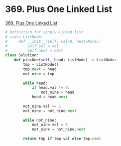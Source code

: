# 369. Plus One Linked List

[369. Plus One Linked List](https://leetcode.com/problems/plus-one-linked-list/)

```python
# Definition for singly-linked list.
# class ListNode:
#     def __init__(self, val=0, next=None):
#         self.val = val
#         self.next = next
class Solution:
    def plusOne(self, head: ListNode) -> ListNode:
        tmp = ListNode()
        tmp.next = head
        not_nine = tmp
        
        while head:
            if head.val != 9:
                not_nine = head
            head = head.next
            
        not_nine.val += 1
        not_nine = not_nine.next
        
        while not_nine:
            not_nine.val = 0
            not_nine = not_nine.next
            
        return tmp if tmp.val else tmp.next
```

